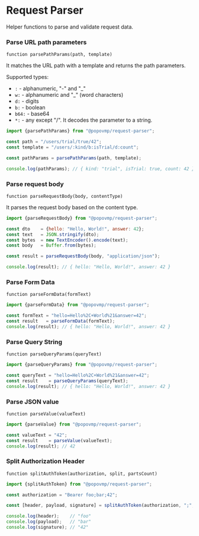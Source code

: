 # Request Parser

Helper functions to parse and validate request data.

### Parse URL path parameters

```function parsePathParams(path, template)```

It matches the URL path with a template and returns the path parameters.

Supported types:
 - `:`    - alphanumeric, "-" and "_"
 - `w:`   - alphanumeric and "_" (word characters)
 - `d:`   - digits
 - `b:`   - boolean
 - `b64:` - base64
 - `*:`   - any except "/". It decodes the parameter to a string.

```javascript
import {parsePathParams} from "@popovmp/request-parser";

const path = "/users/trial/true/42";
const template = "/users/:kind/b:isTrial/d:count";

const pathParams = parsePathParams(path, template);

console.log(pathParams); // { kind: "trial", isTrial: true, count: 42 }
```

### Parse request body

```function parseRequestBody(body, contentType)```

It parses the request body based on the content type.

```javascript
import {parseRequestBody} from "@popovmp/request-parser";

const dto    = {hello: "Hello, World!", answer: 42};
const text   = JSON.stringify(dto);
const bytes  = new TextEncoder().encode(text);
const body   = Buffer.from(bytes);

const result = parseRequestBody(body, "application/json");

console.log(result); // { hello: "Hello, World!", answer: 42 }
```

### Parse Form Data

```function parseFormData(formText)```

```javascript
import {parseFormData} from "@popovmp/request-parser";

const formText = "hello=Hello%2C+World%21&answer=42";
const result   = parseFormData(formText);
console.log(result); // { hello: "Hello, World!", answer: 42 }
```

### Parse Query String

```function parseQueryParams(queryText)```

```javascript
import {parseQueryParams} from "@popovmp/request-parser";

const queryText = "hello=Hello%2C+World%21&answer=42";
const result    = parseQueryParams(queryText);
console.log(result); // { hello: "Hello, World!", answer: 42 }
```

### Parse JSON value

```function parseValue(valueText)```

```javascript
import {parseValue} from "@popovmp/request-parser";

const valueText = "42";
const result    = parseValue(valueText);
console.log(result); // 42
```
### Split Authorization Header

```function splitAuthToken(authorization, split, partsCount)```

```javascript
import {splitAuthToken} from "@popovmp/request-parser";

const authorization = "Bearer foo;bar;42";

const [header, payload, signature] = splitAuthToken(authorization, ";", 3);

console.log(header);    // "foo"
console.log(payload);   // "bar"
console.log(signature); // "42"
```

